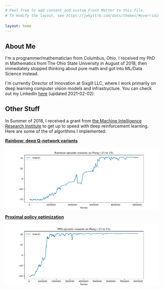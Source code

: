 ```yaml
---
# Feel free to add content and custom Front Matter to this file.
# To modify the layout, see https://jekyllrb.com/docs/themes/#overriding-theme-defaults

layout: home
---
```




## About Me

I'm a programmer/mathematician from Columbus, Ohio.  I received my PhD in Mathematics from The Ohio State University in August of 2018, then immediately stopped thinking about pure math and got into ML/Data Science instead.

I'm currently Director of Innovation at Sixgill LLC, where I work primarily on deep learning computer vision models and infrastructure.  You can check out my LinkedIn [here](https://www.linkedin.com/in/corey-staten-a79b39175/) (updated 2021-02-02).

## Other Stuff

In Summer of 2018, I received a grant from [the Machine Intelligence Research Institute](https://intelligence.org/) to get up to speed with deep reinforcement learning.  Here are some of the of algorithms I implemented:

[**Rainbow: deep Q-network variants**](https://github.com/coreystaten/deeprl-rainbow)

[![Rainbow performance graph for Pong](/assets/rainbow.png)](https://github.com/coreystaten/deeprl-rainbow)

[**Proximal policy optimization**](https://github.com/coreystaten/deeprl-ppo)

[![PPO performance graph for Pong w/8 actors](/assets/ppo.png)](https://github.com/coreystaten/deeprl-ppo)


